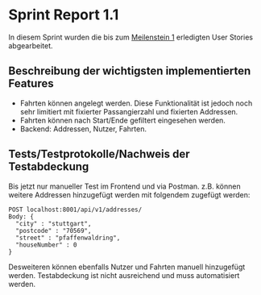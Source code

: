 # Sprint Report 1.1

In diesem Sprint wurden die bis zum [Meilenstein 1](meilenstein-url) erledigten User Stories abgearbeitet.

## Beschreibung der wichtigsten implementierten Features

- Fahrten können angelegt werden. Diese Funktionalität ist jedoch noch sehr limitiert mit fixierter Passangierzahl und fixierten Addressen.
- Fahrten können nach Start/Ende gefiltert eingesehen werden.
- Backend: Addressen, Nutzer, Fahrten.

## Tests/Testprotokolle/Nachweis der Testabdeckung

Bis jetzt nur manueller Test im Frontend und via Postman.
z.B. können weitere Addressen hinzugefügt werden mit folgendem zugefügt werden:
```
POST localhost:8001/api/v1/addresses/
Body: {
  "city" : "stuttgart",
  "postcode" : "70569",
  "street" : "pfaffenwaldring",
  "houseNumber" : 0
}
```
Desweiteren können ebenfalls Nutzer und Fahrten manuell hinzugefügt werden.
Testabdeckung ist nicht ausreichend und muss automatisiert werden.
